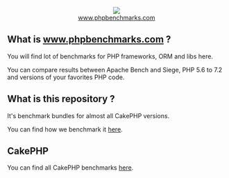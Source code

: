 <p align="center">
  <img src="http://www.phpbenchmarks.com/images/logo_github.png">
  <br>
  <a href="http://www.phpbenchmarks.com" target="_blank">www.phpbenchmarks.com</a>
</p>

## What is www.phpbenchmarks.com ?

You will find lot of benchmarks for PHP frameworks, ORM and libs here.

You can compare results between Apache Bench and Siege, PHP 5.6 to 7.2 and versions of your favorites PHP code.

## What is this repository ?

It's benchmark bundles for almost all CakePHP versions.

You can find how we benchmark it [here](http://www.phpbenchmarks.com/en/benchmark-protocol).

## CakePHP

You can find all CakePHP benchmarks [here](http://www.phpbenchmarks.com/en/benchmark/apache-bench/php-7.2/select-version/cake-php.html).


